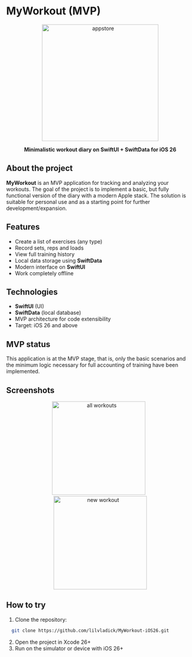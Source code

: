 # MyWorkout (MVP)

<p align="center">
  <img width="312" height="312" alt="appstore" src="https://github.com/user-attachments/assets/478ec902-1960-4419-a7cf-1be12a88a910" />
</p>
<p align="center">
  <b>Minimalistic workout diary on SwiftUI + SwiftData for iOS 26</b>
</p>

## About the project

**MyWorkout** is an MVP application for tracking and analyzing your workouts. The goal of the project is to implement a basic, but fully functional version of the diary with a modern Apple stack. The solution is suitable for personal use and as a starting point for further development/expansion.

## Features

- Create a list of exercises (any type)
- Record sets, reps and loads
- View full training history
- Local data storage using **SwiftData**
- Modern interface on **SwiftUI**
- Work completely offline

## Technologies

- **SwiftUI** (UI)
- **SwiftData** (local database)
- MVP architecture for code extensibility
- Target: iOS 26 and above

## MVP status

This application is at the MVP stage, that is, only the basic scenarios and the minimum logic necessary for full accounting of training have been implemented.

## Screenshots
<p align="center">
  <img width="250" alt="all workouts" src="https://github.com/user-attachments/assets/fb039342-c931-4ef5-8ba8-6cbfe5ce77e3" />
  &nbsp;
  <img width="250" alt="new workout" src="https://github.com/user-attachments/assets/a0a0ecc4-8dd5-4922-9772-312263f6bf8c" />
</p>

## How to try

1. Clone the repository:

  ```sh
    git clone https://github.com/lilvladick/MyWorkout-iOS26.git
  ```
2. Open the project in Xcode 26+
3. Run on the simulator or device with iOS 26+
